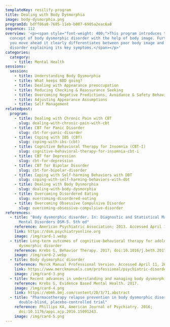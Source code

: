 ```yaml
---
templateKey: resilify-program
title: Dealing with Body Dysmorphia
image: body-dysmorphia.png
programId: bdff86a0-7685-11eb-b087-6905a2eac6a8
sequence: 112
overview: '<p><span style="font-weight: 400;">This program introduces the
  concept of body dysmorphic disorder with the help of body image. Further, as
  you move ahead it clearly differentiates between poor body image and BDD as a
  disorder explaining its key symptoms.</span></p>'
categories:
  category:
    - title: Mental Health
sessions:
  session:
    - title: Understanding Body Dysmorphia
    - title: What keeps BDD going?
    - title: Dealing with Appearance preoccupation
    - title: Reducing Checking & Reassurance Seeking
    - title: Overcoming Negative Predictions, Avoidance & Safety Behaviors
    - title: Adjusting Appearance Assumptions
    - title: Self Management
relatedpost:
  program:
    - title: Dealing with Chronic Pain with CBT
      slug: dealing-with-chronic-pain-with-cbt
    - title: CBT for Panic Disorder
      slug: cbt-for-panic-disorder
    - title: Coping with IBS (CBT)
      slug: coping-with-ibs-(cbt)
    - title: Cognitive Behavioral Therapy for Insomnia (CBT-I)
      slug: cognitive-behavioral-therapy-for-insomnia-cbt-i
    - title: CBT for Depression
      slug: cbt-for-depression
    - title: CBT for Bipolar Disorder
      slug: cbt-for-bipolar-disorder
    - title: Coping with Self-harming Behaviors with DBT
      slug: coping-with-self-harming-behaviors-with-dbt
    - title: Dealing with Body Dysmorphia
      slug: dealing-with-body-dysmorphia
    - title: Overcoming Disordered Eating
      slug: overcoming-disordered-eating
    - title: Overcoming Obsessive Compulsive Disorder
      slug: overcoming-obsessive-compulsive-disorder
references:
  - title: "Body dysmorphic disorder. In: Diagnostic and Statistical Manual of
      Mental Disorders DSM-5. 5th ed"
    reference: American Psychiatric Association; 2013. Accessed April 11, 2019.
    link: https://dsm.psychiatryonline.org
    image: /img/card-1.webp
  - title: Long-term outcomes of cognitive-behavioral therapy for adolescent body
      dysmorphic disorder
    reference: Krebs G, Behavior Therapy. 2017; doi:10.1016/j.beth.2017.01.001.
    image: /img/card-2.webp
  - title: Body dysmorphic disorder
    reference: Merck Manual Professional Version. Accessed April 11, 2019.
    link: https://www.merckmanuals.com/professional/psychiatric-disorders/obsessive-compulsive-and-related-disorders/body-dysmorphic-disorder#
    image: /img/card-3.png
  - title: Recent advances in understanding and managing body dysmorphic disorder
    reference: Krebs G, Evidence Based Mental Health. 2017.
    image: /img/card-4.png
    link: https://ebmh.bmj.com/content/20/3/71.abstract
  - title: "Pharmacotherapy relapse prevention in body dysmorphic disorder: A
      double-blind, placebo-controlled trial"
    reference: Phillips KA, American Journal of Psychiatry. 2016;
      doi:10.1176/appi.ajp.2016.15091243.
    image: /img/card-5.png
---
```

